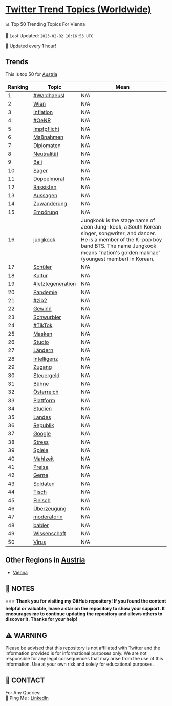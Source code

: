[Twitter Trend Topics (Worldwide)](https://github.com/ErcinDedeoglu/Twitter-Trend-Topics)
==========


📊 Top 50 Trending Topics For Vienna

📆 Last Updated: `2023-02-02 16:16:53 UTC`

🔧 Updated every 1 hour!


## Trends

This is top 50 for [Austria](</Austria>)

| Ranking | Topic | Mean |
| ------- | ------------ | ------------ |
| 1 | [#Waldhaeusl](http://twitter.com/search?q=%23Waldhaeusl) | N/A |
| 2 | [Wien](http://twitter.com/search?q=Wien) | N/A |
| 3 | [Inflation](http://twitter.com/search?q=Inflation) | N/A |
| 4 | [#OeNR](http://twitter.com/search?q=%23OeNR) | N/A |
| 5 | [Impfpflicht](http://twitter.com/search?q=Impfpflicht) | N/A |
| 6 | [Maßnahmen](http://twitter.com/search?q=Ma%c3%9fnahmen) | N/A |
| 7 | [Diplomaten](http://twitter.com/search?q=Diplomaten) | N/A |
| 8 | [Neutralität](http://twitter.com/search?q=Neutralit%c3%a4t) | N/A |
| 9 | [Bali](http://twitter.com/search?q=Bali) | N/A |
| 10 | [Sager](http://twitter.com/search?q=Sager) | N/A |
| 11 | [Doppelmoral](http://twitter.com/search?q=Doppelmoral) | N/A |
| 12 | [Rassisten](http://twitter.com/search?q=Rassisten) | N/A |
| 13 | [Aussagen](http://twitter.com/search?q=Aussagen) | N/A |
| 14 | [Zuwanderung](http://twitter.com/search?q=Zuwanderung) | N/A |
| 15 | [Empörung](http://twitter.com/search?q=Emp%c3%b6rung) | N/A |
| 16 | [jungkook](http://twitter.com/search?q=jungkook) | Jungkook is the stage name of Jeon Jung-kook, a South Korean singer, songwriter, and dancer. He is a member of the K-pop boy band BTS. The name Jungkook means "nation's golden maknae" (youngest member) in Korean. |
| 17 | [Schüler](http://twitter.com/search?q=Sch%c3%bcler) | N/A |
| 18 | [Kultur](http://twitter.com/search?q=Kultur) | N/A |
| 19 | [#letztegeneration](http://twitter.com/search?q=%23letztegeneration) | N/A |
| 20 | [Pandemie](http://twitter.com/search?q=Pandemie) | N/A |
| 21 | [#zib2](http://twitter.com/search?q=%23zib2) | N/A |
| 22 | [Gewinn](http://twitter.com/search?q=Gewinn) | N/A |
| 23 | [Schwurbler](http://twitter.com/search?q=Schwurbler) | N/A |
| 24 | [#TikTok](http://twitter.com/search?q=%23TikTok) | N/A |
| 25 | [Masken](http://twitter.com/search?q=Masken) | N/A |
| 26 | [Studio](http://twitter.com/search?q=Studio) | N/A |
| 27 | [Ländern](http://twitter.com/search?q=L%c3%a4ndern) | N/A |
| 28 | [Intelligenz](http://twitter.com/search?q=Intelligenz) | N/A |
| 29 | [Zugang](http://twitter.com/search?q=Zugang) | N/A |
| 30 | [Steuergeld](http://twitter.com/search?q=Steuergeld) | N/A |
| 31 | [Bühne](http://twitter.com/search?q=B%c3%bchne) | N/A |
| 32 | [Österreich](http://twitter.com/search?q=%c3%96sterreich) | N/A |
| 33 | [Plattform](http://twitter.com/search?q=Plattform) | N/A |
| 34 | [Studien](http://twitter.com/search?q=Studien) | N/A |
| 35 | [Landes](http://twitter.com/search?q=Landes) | N/A |
| 36 | [Republik](http://twitter.com/search?q=Republik) | N/A |
| 37 | [Google](http://twitter.com/search?q=Google) | N/A |
| 38 | [Stress](http://twitter.com/search?q=Stress) | N/A |
| 39 | [Spiele](http://twitter.com/search?q=Spiele) | N/A |
| 40 | [Mahlzeit](http://twitter.com/search?q=Mahlzeit) | N/A |
| 41 | [Preise](http://twitter.com/search?q=Preise) | N/A |
| 42 | [Gerne](http://twitter.com/search?q=Gerne) | N/A |
| 43 | [Soldaten](http://twitter.com/search?q=Soldaten) | N/A |
| 44 | [Tisch](http://twitter.com/search?q=Tisch) | N/A |
| 45 | [Fleisch](http://twitter.com/search?q=Fleisch) | N/A |
| 46 | [Überzeugung](http://twitter.com/search?q=%c3%9cberzeugung) | N/A |
| 47 | [moderatorin](http://twitter.com/search?q=moderatorin) | N/A |
| 48 | [babler](http://twitter.com/search?q=babler) | N/A |
| 49 | [Wissenschaft](http://twitter.com/search?q=Wissenschaft) | N/A |
| 50 | [Virus](http://twitter.com/search?q=Virus) | N/A |



## Other Regions in [Austria](</Austria>)

* [Vienna](</Austria/Vienna.md>)



## 📝 NOTES

⭐⭐⭐ **Thank you for visiting my GitHub repository! If you found the content helpful or valuable, leave a star on the repository to show your support. It encourages me to continue updating the repository and allows others to discover it. Thanks for your help!**


## ⚠️ WARNING

Please be advised that this repository is not affiliated with Twitter and the information provided is for informational purposes only. We are not responsible for any legal consequences that may arise from the use of this information. Use at your own risk and solely for educational purposes.


## 📨 CONTACT

 For Any Queries:  
            🏓 Ping Me : [LinkedIn](https://www.linkedin.com/in/ercindedeoglu/)
